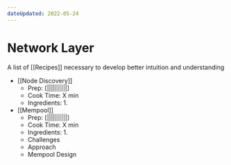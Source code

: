 ```yaml
---
dateUpdated: 2022-05-24
---
```


# Network Layer
A list of [[Recipes]] necessary to develop better intuition and understanding

- [[Node Discovery]]
	- Prep: [||||||||||]
	- Cook Time: X min
	- Ingredients:
		1. 
- [[Mempool]]
	- Prep: [||||||||||]
	- Cook Time: X min
	- Ingredients:
		1. 
	- Challenges
	- Approach
	- Mempool Design
	